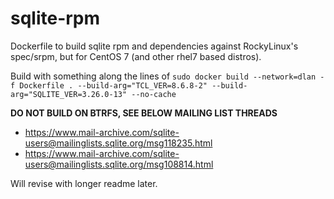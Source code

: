 # sqlite-rpm
Dockerfile to build sqlite rpm and dependencies against RockyLinux's spec/srpm, but for CentOS 7 (and other rhel7 based distros).

Build with something along the lines of `sudo docker build --network=dlan -f Dockerfile . --build-arg="TCL_VER=8.6.8-2" --build-arg="SQLITE_VER=3.26.0-13" --no-cache`

**DO NOT BUILD ON BTRFS, SEE BELOW MAILING LIST THREADS**
- https://www.mail-archive.com/sqlite-users@mailinglists.sqlite.org/msg118235.html
- https://www.mail-archive.com/sqlite-users@mailinglists.sqlite.org/msg108814.html

Will revise with longer readme later.
